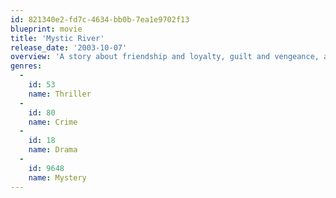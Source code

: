 ```yaml
---
id: 821340e2-fd7c-4634-bb0b-7ea1e9702f13
blueprint: movie
title: 'Mystic River'
release_date: '2003-10-07'
overview: 'A story about friendship and loyalty, guilt and vengeance, and the fateful affect the past has on the present.'
genres:
  -
    id: 53
    name: Thriller
  -
    id: 80
    name: Crime
  -
    id: 18
    name: Drama
  -
    id: 9648
    name: Mystery
---
```

